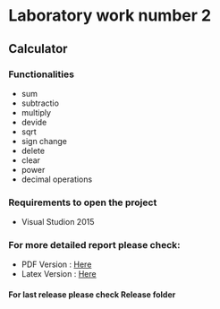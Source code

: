 # Laboratory work number 2

## Calculator

### Functionalities
* sum
* subtractio
* multiply
* devide
* sqrt
* sign change
* delete
* clear
* power
* decimal operations

### Requirements to open the project
* Visual Studion 2015

### For more detailed report please check: 

* PDF Version : [Here](https://github.com/AScripnic/MIDPS-laboratories/blob/master/Lab%232/Documentation/Lab_template.pdf)
* Latex Version : [Here](https://github.com/AScripnic/MIDPS-laboratories/blob/master/Lab%232/Documentation/Lab_template.tex)

#### For last release please check Release folder